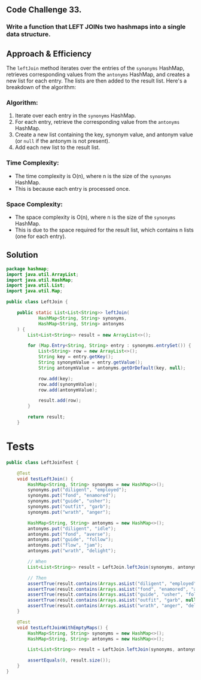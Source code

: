 ## Code Challenge 33.
### Write a function that LEFT JOINs two hashmaps into a single data structure.



## Approach & Efficiency
The `leftJoin` method iterates over the entries of the `synonyms` HashMap, retrieves corresponding values from the `antonyms` HashMap, and creates a new list for each entry. The lists are then added to the result list. Here's a breakdown of the algorithm:

### Algorithm:
   1. Iterate over each entry in the `synonyms` HashMap.
   2. For each entry, retrieve the corresponding value from the `antonyms` HashMap.
   3. Create a new list containing the key, synonym value, and antonym value (or `null` if the antonym is not present).
   4. Add each new list to the result list.

### Time Complexity:
 - The time complexity is O(n), where n is the size of the `synonyms` HashMap.
 - This is because each entry is processed once.

### Space Complexity:
 - The space complexity is O(n), where n is the size of the `synonyms` HashMap.
 - This is due to the space required for the result list, which contains n lists (one for each entry).

## Solution
``` java 
package hashmap;
import java.util.ArrayList;
import java.util.HashMap;
import java.util.List;
import java.util.Map;

public class LeftJoin {

    public static List<List<String>> leftJoin(
            HashMap<String, String> synonyms,
            HashMap<String, String> antonyms
    ) {
        List<List<String>> result = new ArrayList<>();

        for (Map.Entry<String, String> entry : synonyms.entrySet()) {
            List<String> row = new ArrayList<>();
            String key = entry.getKey();
            String synonymValue = entry.getValue();
            String antonymValue = antonyms.getOrDefault(key, null);

            row.add(key);
            row.add(synonymValue);
            row.add(antonymValue);

            result.add(row);
        }

        return result;
    }

``` 
# Tests
``` java
public class LeftJoinTest {

    @Test
    void testLeftJoin() {
        HashMap<String, String> synonyms = new HashMap<>();
        synonyms.put("diligent", "employed");
        synonyms.put("fond", "enamored");
        synonyms.put("guide", "usher");
        synonyms.put("outfit", "garb");
        synonyms.put("wrath", "anger");

        HashMap<String, String> antonyms = new HashMap<>();
        antonyms.put("diligent", "idle");
        antonyms.put("fond", "averse");
        antonyms.put("guide", "follow");
        antonyms.put("flow", "jam");
        antonyms.put("wrath", "delight");

        // When
        List<List<String>> result = LeftJoin.leftJoin(synonyms, antonyms);

        // Then
        assertTrue(result.contains(Arrays.asList("diligent", "employed", "idle")));
        assertTrue(result.contains(Arrays.asList("fond", "enamored", "averse")));
        assertTrue(result.contains(Arrays.asList("guide", "usher", "follow")));
        assertTrue(result.contains(Arrays.asList("outfit", "garb", null)));
        assertTrue(result.contains(Arrays.asList("wrath", "anger", "delight")));
    }

    @Test
    void testLeftJoinWithEmptyMaps() {
        HashMap<String, String> synonyms = new HashMap<>();
        HashMap<String, String> antonyms = new HashMap<>();

        List<List<String>> result = LeftJoin.leftJoin(synonyms, antonyms);

        assertEquals(0, result.size());
    }
}